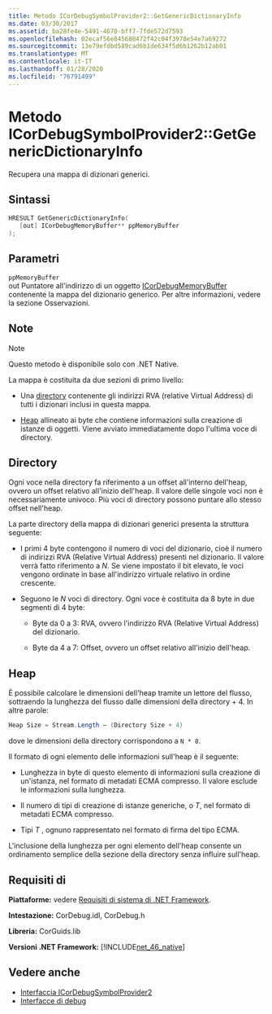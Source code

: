 ```yaml
---
title: Metodo ICorDebugSymbolProvider2::GetGenericDictionaryInfo
ms.date: 03/30/2017
ms.assetid: ba28fe4e-5491-4670-bff7-7fde572d7593
ms.openlocfilehash: 02ecaf56e845680472f42c04f3978e54e7a69272
ms.sourcegitcommit: 13e79efdbd589cad6b1de634f5d6b1262b12ab01
ms.translationtype: MT
ms.contentlocale: it-IT
ms.lasthandoff: 01/28/2020
ms.locfileid: "76791499"
---
```

# <a name="icordebugsymbolprovider2getgenericdictionaryinfo-method"></a>Metodo ICorDebugSymbolProvider2::GetGenericDictionaryInfo

Recupera una mappa di dizionari generici.

## <a name="syntax"></a>Sintassi

```cpp
HRESULT GetGenericDictionaryInfo(
   [out] ICorDebugMemoryBuffer** ppMemoryBuffer
);
```

## <a name="parameters"></a>Parametri

`ppMemoryBuffer`\
out Puntatore all'indirizzo di un oggetto [ICorDebugMemoryBuffer](icordebugmemorybuffer-interface.md) contenente la mappa del dizionario generico. Per altre informazioni, vedere la sezione Osservazioni.

## <a name="remarks"></a>Note

> [!NOTE]
> Questo metodo è disponibile solo con .NET Native.

La mappa è costituita da due sezioni di primo livello:

- Una [directory](#Directory) contenente gli indirizzi RVA (relative Virtual Address) di tutti i dizionari inclusi in questa mappa.

- [Heap](#Heap) allineato ai byte che contiene informazioni sulla creazione di istanze di oggetti. Viene avviato immediatamente dopo l'ultima voce di directory.

<a name="Directory"></a>

## <a name="the-directory"></a>Directory

Ogni voce nella directory fa riferimento a un offset all'interno dell'heap, ovvero un offset relativo all'inizio dell'heap. Il valore delle singole voci non è necessariamente univoco. Più voci di directory possono puntare allo stesso offset nell'heap.

La parte directory della mappa di dizionari generici presenta la struttura seguente:

- I primi 4 byte contengono il numero di voci del dizionario, cioè il numero di indirizzi RVA (Relative Virtual Address) presenti nel dizionario. Il valore verrà fatto riferimento a *N*. Se viene impostato il bit elevato, le voci vengono ordinate in base all'indirizzo virtuale relativo in ordine crescente.

- Seguono le *N* voci di directory. Ogni voce è costituita da 8 byte in due segmenti di 4 byte:

  - Byte da 0 a 3: RVA, ovvero l'indirizzo RVA (Relative Virtual Address) del dizionario.

  - Byte da 4 a 7: Offset, ovvero un offset relativo all'inizio dell'heap.

<a name="Heap"></a>

## <a name="the-heap"></a>Heap

È possibile calcolare le dimensioni dell'heap tramite un lettore del flusso, sottraendo la lunghezza del flusso dalle dimensioni della directory + 4. In altre parole:

```csharp
Heap Size = Stream.Length – (Directory Size + 4)
```

dove le dimensioni della directory corrispondono a `N * 8`.

Il formato di ogni elemento delle informazioni sull'heap è il seguente:

- Lunghezza in byte di questo elemento di informazioni sulla creazione di un'istanza, nel formato di metadati ECMA compresso. Il valore esclude le informazioni sulla lunghezza.

- Il numero di tipi di creazione di istanze generiche, o *T*, nel formato di metadati ECMA compresso.

- Tipi *T* , ognuno rappresentato nel formato di firma del tipo ECMA.

L'inclusione della lunghezza per ogni elemento dell'heap consente un ordinamento semplice della sezione della directory senza influire sull'heap.

## <a name="requirements"></a>Requisiti di

**Piattaforme:** vedere [Requisiti di sistema di .NET Framework](../../../../docs/framework/get-started/system-requirements.md).

**Intestazione:** CorDebug.idl, CorDebug.h

**Libreria:** CorGuids.lib

**Versioni .NET Framework:** [!INCLUDE[net_46_native](../../../../includes/net-46-native-md.md)]

## <a name="see-also"></a>Vedere anche

- [Interfaccia ICorDebugSymbolProvider2](icordebugsymbolprovider2-interface.md)
- [Interfacce di debug](debugging-interfaces.md)
